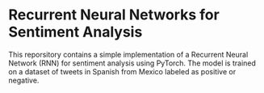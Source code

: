 # Recurrent Neural Networks for Sentiment Analysis

This reporsitory contains a simple implementation of a Recurrent Neural Network (RNN) for sentiment analysis using PyTorch. The model is trained on a dataset of tweets in Spanish from Mexico labeled as positive or negative.
